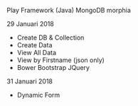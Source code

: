 Play Framework (Java) MongoDB morphia

29 Januari 2018
- Create DB & Collection
- Create Data
- View All Data
- View by Firstname (json only)
- Bower Bootstrap JQuery

31 Januari 2018
- Dynamic Form
